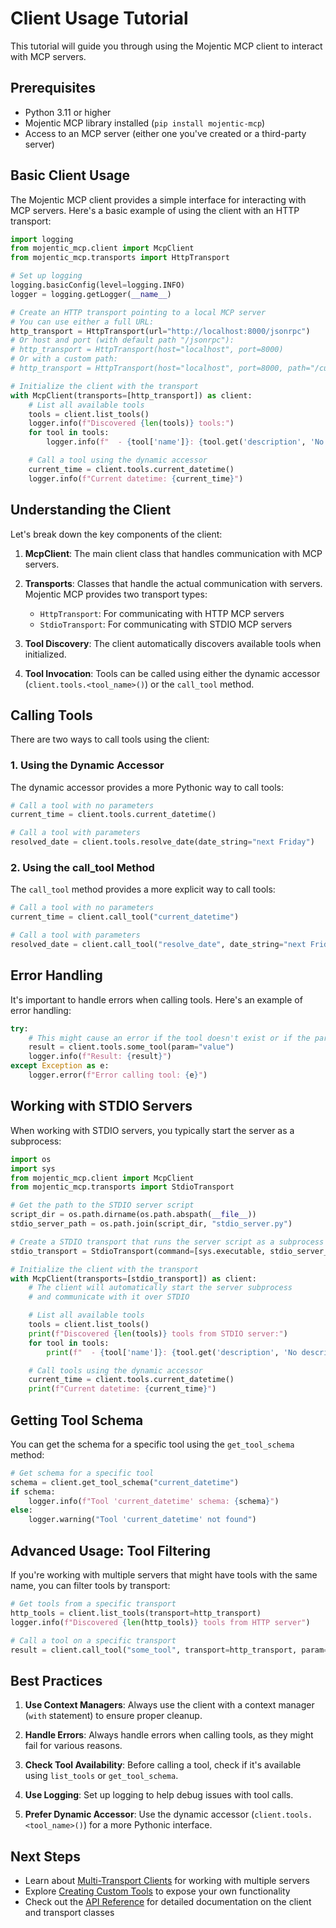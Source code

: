 # Client Usage Tutorial

This tutorial will guide you through using the Mojentic MCP client to interact with MCP servers.

## Prerequisites

- Python 3.11 or higher
- Mojentic MCP library installed (`pip install mojentic-mcp`)
- Access to an MCP server (either one you've created or a third-party server)

## Basic Client Usage

The Mojentic MCP client provides a simple interface for interacting with MCP servers. Here's a basic example of using the client with an HTTP transport:

```python
import logging
from mojentic_mcp.client import McpClient
from mojentic_mcp.transports import HttpTransport

# Set up logging
logging.basicConfig(level=logging.INFO)
logger = logging.getLogger(__name__)

# Create an HTTP transport pointing to a local MCP server
# You can use either a full URL:
http_transport = HttpTransport(url="http://localhost:8000/jsonrpc")
# Or host and port (with default path "/jsonrpc"):
# http_transport = HttpTransport(host="localhost", port=8000)
# Or with a custom path:
# http_transport = HttpTransport(host="localhost", port=8000, path="/custom-path")

# Initialize the client with the transport
with McpClient(transports=[http_transport]) as client:
    # List all available tools
    tools = client.list_tools()
    logger.info(f"Discovered {len(tools)} tools:")
    for tool in tools:
        logger.info(f"  - {tool['name']}: {tool.get('description', 'No description')}")

    # Call a tool using the dynamic accessor
    current_time = client.tools.current_datetime()
    logger.info(f"Current datetime: {current_time}")
```

## Understanding the Client

Let's break down the key components of the client:

1. **McpClient**: The main client class that handles communication with MCP servers.

2. **Transports**: Classes that handle the actual communication with servers. Mojentic MCP provides two transport types:
   - `HttpTransport`: For communicating with HTTP MCP servers
   - `StdioTransport`: For communicating with STDIO MCP servers

3. **Tool Discovery**: The client automatically discovers available tools when initialized.

4. **Tool Invocation**: Tools can be called using either the dynamic accessor (`client.tools.<tool_name>()`) or the `call_tool` method.

## Calling Tools

There are two ways to call tools using the client:

### 1. Using the Dynamic Accessor

The dynamic accessor provides a more Pythonic way to call tools:

```python
# Call a tool with no parameters
current_time = client.tools.current_datetime()

# Call a tool with parameters
resolved_date = client.tools.resolve_date(date_string="next Friday")
```

### 2. Using the call_tool Method

The `call_tool` method provides a more explicit way to call tools:

```python
# Call a tool with no parameters
current_time = client.call_tool("current_datetime")

# Call a tool with parameters
resolved_date = client.call_tool("resolve_date", date_string="next Friday")
```

## Error Handling

It's important to handle errors when calling tools. Here's an example of error handling:

```python
try:
    # This might cause an error if the tool doesn't exist or if the parameters are invalid
    result = client.tools.some_tool(param="value")
    logger.info(f"Result: {result}")
except Exception as e:
    logger.error(f"Error calling tool: {e}")
```

## Working with STDIO Servers

When working with STDIO servers, you typically start the server as a subprocess:

```python
import os
import sys
from mojentic_mcp.client import McpClient
from mojentic_mcp.transports import StdioTransport

# Get the path to the STDIO server script
script_dir = os.path.dirname(os.path.abspath(__file__))
stdio_server_path = os.path.join(script_dir, "stdio_server.py")

# Create a STDIO transport that runs the server script as a subprocess
stdio_transport = StdioTransport(command=[sys.executable, stdio_server_path])

# Initialize the client with the transport
with McpClient(transports=[stdio_transport]) as client:
    # The client will automatically start the server subprocess
    # and communicate with it over STDIO

    # List all available tools
    tools = client.list_tools()
    print(f"Discovered {len(tools)} tools from STDIO server:")
    for tool in tools:
        print(f"  - {tool['name']}: {tool.get('description', 'No description')}")

    # Call tools using the dynamic accessor
    current_time = client.tools.current_datetime()
    print(f"Current datetime: {current_time}")
```

## Getting Tool Schema

You can get the schema for a specific tool using the `get_tool_schema` method:

```python
# Get schema for a specific tool
schema = client.get_tool_schema("current_datetime")
if schema:
    logger.info(f"Tool 'current_datetime' schema: {schema}")
else:
    logger.warning("Tool 'current_datetime' not found")
```

## Advanced Usage: Tool Filtering

If you're working with multiple servers that might have tools with the same name, you can filter tools by transport:

```python
# Get tools from a specific transport
http_tools = client.list_tools(transport=http_transport)
logger.info(f"Discovered {len(http_tools)} tools from HTTP server")

# Call a tool on a specific transport
result = client.call_tool("some_tool", transport=http_transport, param="value")
```

## Best Practices

1. **Use Context Managers**: Always use the client with a context manager (`with` statement) to ensure proper cleanup.

2. **Handle Errors**: Always handle errors when calling tools, as they might fail for various reasons.

3. **Check Tool Availability**: Before calling a tool, check if it's available using `list_tools` or `get_tool_schema`.

4. **Use Logging**: Set up logging to help debug issues with tool calls.

5. **Prefer Dynamic Accessor**: Use the dynamic accessor (`client.tools.<tool_name>()`) for a more Pythonic interface.

## Next Steps

- Learn about [Multi-Transport Clients](multi-transport.md) for working with multiple servers
- Explore [Creating Custom Tools](custom-tools.md) to expose your own functionality
- Check out the [API Reference](../api/index.md) for detailed documentation on the client and transport classes

